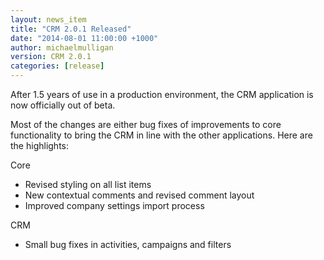 ```yaml
---
layout: news_item
title: "CRM 2.0.1 Released"
date: "2014-08-01 11:00:00 +1000"
author: michaelmulligan
version: CRM 2.0.1
categories: [release]
---
```


After 1.5 years of use in a production environment, the CRM application is now officially out of beta. 

Most of the changes are either bug fixes of improvements to core functionality to bring the CRM in line with the other applications. Here are the highlights:

Core  
* Revised styling on all list items
* New contextual comments and revised comment layout
* Improved company settings import process

CRM  
* Small bug fixes in activities, campaigns and filters


